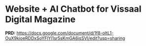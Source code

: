 # Website + AI Chatbot for Vissaal Digital Magazine

**PRD:** https://docs.google.com/document/d/1f8-oltL1-OuX9kioeRDDxSoYFlYl1sr5sKmGA6isSVI/edit?usp=sharing
